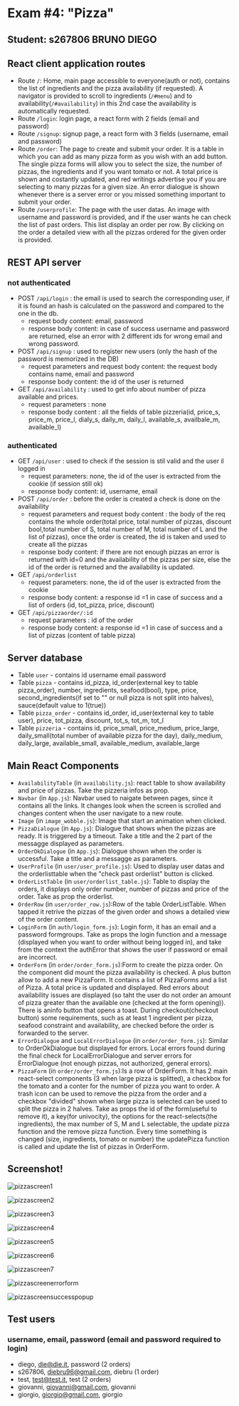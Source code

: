 # Exam #4: "Pizza"
## Student: s267806 BRUNO DIEGO 

## React client application routes

- Route `/`: Home, main page accessible to everyone(auth or not), contains the list of ingredients and the pizza availability (if requested). A navigator is provided to scroll to ingredients (`/#menu`) and  to availability(`/#availability`) in this 2nd case the availability is automatically requested.
- Route `/login`: login page, a react form with 2 fields (email and password)
- Route `/signup`: signup page, a react form with 3 fields (username, email and password)
- Route `/order`: The page to create and submit your order. It is a table in which you can add as many pizza form as you wish with an add button. The single pizza forms will allow you to select the size, the number of pizzas, the ingredients and if you want tomato or not. A total price is shown and costantly updated, and red writings advertise you if you are selecting to many pizzas for a given size. An error dialogue is shown whenever there is a server error or you missed something important to submit your order.
- Route `/userprofile`: The page with the user datas. An image with username and password is provided, and if the user wants he can check the list of past orders. This list display an order per row. By clicking on the order a detailed view with all the pizzas ordered for the given order is provided.

## REST API server
### not authenticated  
- POST `/api/login` : the email is used to search the corresponding user, if it is found an hash is calculated on the password and compared to the one in the db.
  - request body content: email, password
  - response body content: in case of success username and password are returned, else an error with 2 different ids for wrong email and wrong password.
- POST `/api/signup` : used to register new users (only the hash of the password is memorized in the DB)
  - request parameters and request body content: the request body contains name, email and password
  - response body content: the id of the user is returned
- GET `/api/availability` : used to get info about number of pizza available and prices.
  - request parameters : none
  - response body content : all the fields of table pizzeria(id, price_s, price_m, price_l, dialy_s, daily_m, daily_l, available_s, availbale_m, available_l)
### authenticated  
- GET `/api/user` : used to check if the session is stil valid and the user il logged in
  - request parameters: none, the id of the user is extracted from the cookie (if session still ok) 
  - response body content: id, username, email
- POST `/api/order` : before the order is created a check is done on the availability
  - request parameters and request body content : the body of the req contains the whole order(total price, total number of pizzas, discount bool,total number of S, total number of M, total number of L and the list of pizzas), once the order is created, the id is taken and used to create all the pizzas
  - response body content: if there are not enough pizzas an error is returned with id=0 and the availability of the pizzas per size, else the id of the order is returned and the availability is updated.
- GET `/api/orderlist`
  - request parameters: none, the id of the user is extracted from the cookie 
  - response body content: a response id =1 in case of success and a list of orders (id, tot_pizza, price, discount)  
- GET `/api/pizzaorder/:id`
  - request parameters : id of the order
  - response body content: a response id =1 in case of success and a list of pizzas (content of table pizza) 



## Server database

- Table `user` - contains id username email password
- Table `pizza` - contains id_pizza, id_order(external key to table pizza_order), number, ingredients, seafood(bool), type, price, second_ingredients(if set to "" or null pizza is not split into halves), sauce(default value to 1(true))
- Table `pizza_order` - contains id_order, id_user(external key to table user), price, tot_pizza, discount, tot_s, tot_m, tot_l
- Table `pizzeria` - contains id, price_small, price_medium, price_large, daily_small(total number of available pizza for the day), daily_medium, daily_large, available_small, available_medium, available_large

## Main React Components

- `AvailabilityTable` (in `availability.js`): react table to show availability and price of pizzas. Take the pizzeria infos as prop.
- `Navbar` (in `App.js`): Navbar used to naigate between pages, since it contains all the links. It changes look when the screen is scrolled and changes content when the user navigate to a new route.
- `Image` (in `image_wobble.js`): Image that start an animation when clicked.
- `PizzaDialogue` (in `App.js`): Dialogue that shows when the pizzas are ready. It is triggered by a timeout. Take a title and the 2 part of the messagge displayed as parameters.
- `OrderOkDialogue` (in `App.js`): Dialogue shown when the order is uccessful.  Take a title and a messagge as parameters.
- `UserProfile` (in `user/user_profile.js`): Used to display user datas and the orderlisttable when the "check past orderlist" button is clicked.
- `OrderListTable` (in `user/orderlist_table.js`): Table to display the orders, it displays only order number, number of pizzas and price of the order. Take as prop the orderlist.
- `OrderRow` (in `user/order_row.js`):Row of the table OrderListTable. When tapped it retrive the pizzas of the given order and shows a detailed view of the order content.
- `LoginForm` (in `auth/login_form.js`): Login form, it has an email and a password formgroups. Take as props the login function and a message (displayed when you want to order without being logged in), and take from the context the authError that shows the user if password or email are incorrect.
- `OrderForm` (in `order/order_form.js`):Form to create the pizza order. On the component did mount the pizza availability is checked. A plus button allow to add a new PizzaForm. It contains a list of PizzaForms and a list of Pizza. 
A total price is updated and displayed. Red errors about availability issues are displayed (so taht the user do not order an amount of pizza greater than the available one (checked at the form opening)). There is aninfo button that opens a toast. During checkout(checkout button) some requirements, such as at least 1 ingredient per pizza, seafood constraint and availability, are checked before the order is forwarded to the server.
- `ErrorDialogue` and `LocalErrorDialogue` (in `order/order_form.js`): Similar to OrderOkDialogue but displayed for errors. Local errors found during the final check for LocalErrorDialogue and server errors for ErrorDialogue (not enough pizzas, not authorized, general errors).
- `PizzaForm` (in `order/order_form.js`):Is a row of OrderForm. It has 2 main react-select components (3 when large pizza is splitted), a checkbox for the tomato and a conter for the number of pizza you want to order. A trash icon can be used to remove the pizza from the order and a checkbox "divided" shown when large pizza is selected can be used to split the pizza in 2 halves. Take as props the id of the form(useful to remove it), a key(for univocity), the options for the react-selects(the ingredients), the max number of S, M and L selectable, the update pizza function and the remove pizza function. Every time something is changed (size, ingredients, tomato or number) the updatePizza function is called and update the list of pizzas in OrderForm.



## Screenshot!
![pizzascreen1](https://user-images.githubusercontent.com/37414945/104959950-96542300-59d3-11eb-9c02-97684ce65f2c.PNG)

![pizzascreen2](https://user-images.githubusercontent.com/37414945/104960181-04004f00-59d4-11eb-86e9-159dfcf8d6f6.PNG)

![pizzascreen3](https://user-images.githubusercontent.com/37414945/104960188-06fb3f80-59d4-11eb-9e6d-6ee23700ce8c.PNG)

![pizzascreen4](https://user-images.githubusercontent.com/37414945/104960193-0bbff380-59d4-11eb-93ed-86a8f48e0545.PNG)

![pizzascreen5](https://user-images.githubusercontent.com/37414945/104960157-f945ba00-59d3-11eb-831c-b73ed76f12db.PNG)

![pizzascreen6](https://user-images.githubusercontent.com/37414945/104960160-fa76e700-59d3-11eb-8456-d7d9929b42e8.PNG)

![pizzascreen7](https://user-images.githubusercontent.com/37414945/104960168-fe0a6e00-59d3-11eb-84a9-8b1268a9f1c0.PNG)

![pizzascreenerrorform](https://user-images.githubusercontent.com/37414945/104960173-ff3b9b00-59d3-11eb-8651-95f38a707e5a.PNG)

![pizzascreensuccesspopup](https://user-images.githubusercontent.com/37414945/104960174-006cc800-59d4-11eb-8bbf-5e02006e661f.PNG)





## Test users
### username, email, password (email and password required to login)
* diego, die@die.it, password (2 orders)
* s267806, diebru96@gmail.com, diebru (1 order)
* test, test@test.it, test (2 orders)
* giovanni, giovanni@gmail.com, giovanni
* giorgio, giorgio@gmail.com, giorgio
